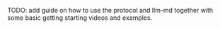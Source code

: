 TODO: add guide on how to use the protocol and llm-md together with some basic getting starting videos and examples.